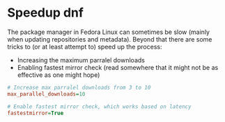 # Speedup dnf

The package manager in Fedora Linux can sometimes be slow (mainly when updating
repositories and metadata). Beyond that there are some tricks to (or at
least attempt to) speed up the process:

*  Increasing the maximum parralel downloads
*  Enabling fastest mirror check (read somewhere that it might not be as
   effective as one might hope)

```ini
# Increase max parralel downloads from 3 to 10
max_parallel_downloads=10

# Enable fastest mirror check, which works based on latency
fastestmirror=True
```

